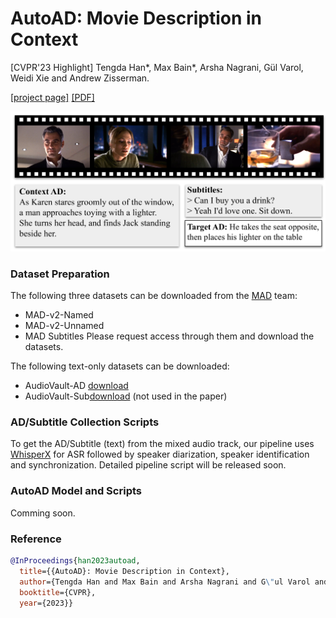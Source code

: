# AutoAD: Movie Description in Context
[CVPR'23 Highlight]
Tengda Han*, Max Bain*, Arsha Nagrani, Gül Varol, Weidi Xie and Andrew Zisserman.

[[project page]](https://www.robots.ox.ac.uk/~vgg/research/autoad/)
[[PDF]](https://www.robots.ox.ac.uk/~vgg/publications/2023/Han23/han23.pdf)

<img src="asset/teaser.png" width="600">

### Dataset Preparation
The following three datasets can be downloaded from the [MAD](https://github.com/Soldelli/MAD) team:
* MAD-v2-Named
* MAD-v2-Unnamed
* MAD Subtitles
Please request access through them and download the datasets.

The following text-only datasets can be downloaded:
* AudioVault-AD [download](http://www.robots.ox.ac.uk/~htd/autoad/ad-movie8k-v3-nomadnolsmdc_NSSD_jaesung_0p95_minAD100_pronthresh0p05.csv)
* AudioVault-Sub[download](http://www.robots.ox.ac.uk/~htd/autoad/subs-movie8k-v3-nomadnolsmdc_NSSD_jaesung_0p95_minAD100_pronthresh0p05.csv) (not used in the paper)

### AD/Subtitle Collection Scripts
To get the AD/Subtitle (text) from the mixed audio track,
our pipeline uses [WhisperX](https://github.com/m-bain/whisperX) for ASR followed by speaker diarization, speaker identification and synchronization. 
Detailed pipeline script will be released soon.

### AutoAD Model and Scripts
Comming soon.

### Reference
```bibtex
@InProceedings{han2023autoad,
  title={{AutoAD}: Movie Description in Context},  
  author={Tengda Han and Max Bain and Arsha Nagrani and G\"ul Varol and Weidi Xie and Andrew Zisserman},  
  booktitle={CVPR},  
  year={2023}}
```

